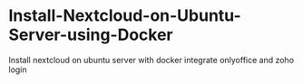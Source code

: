 # Install-Nextcloud-on-Ubuntu-Server-using-Docker
Install nextcloud on ubuntu server with docker integrate onlyoffice and zoho login
